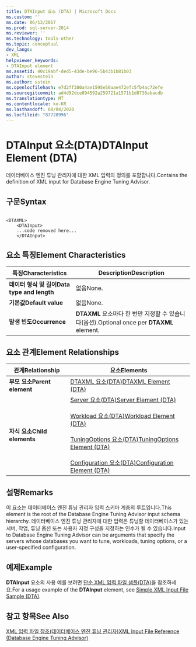 ```yaml
---
title: DTAInput 요소 (DTA) | Microsoft Docs
ms.custom: ''
ms.date: 06/13/2017
ms.prod: sql-server-2014
ms.reviewer: ''
ms.technology: tools-other
ms.topic: conceptual
dev_langs:
- XML
helpviewer_keywords:
- DTAInput element
ms.assetid: 40c19abf-ded5-43de-be96-5b43b1b81b03
author: stevestein
ms.author: sstein
ms.openlocfilehash: e7d2ff380a4ae1595e50aae472efc5fb4ac72efe
ms.sourcegitcommit: ad4d92dce894592a259721a1571b1d8736abacdb
ms.translationtype: MT
ms.contentlocale: ko-KR
ms.lasthandoff: 08/04/2020
ms.locfileid: "87728996"
---
```

# <a name="dtainput-element-dta"></a><span data-ttu-id="d9668-102">DTAInput 요소(DTA)</span><span class="sxs-lookup"><span data-stu-id="d9668-102">DTAInput Element (DTA)</span></span>
  <span data-ttu-id="d9668-103">데이터베이스 엔진 튜닝 관리자에 대한 XML 입력의 정의를 포함합니다.</span><span class="sxs-lookup"><span data-stu-id="d9668-103">Contains the definition of XML input for Database Engine Tuning Advisor.</span></span>  
  
## <a name="syntax"></a><span data-ttu-id="d9668-104">구문</span><span class="sxs-lookup"><span data-stu-id="d9668-104">Syntax</span></span>  
  
```  
  
<DTAXML>  
    <DTAInput>  
    ...code removed here...  
    </DTAInput>  
```  
  
## <a name="element-characteristics"></a><span data-ttu-id="d9668-105">요소 특징</span><span class="sxs-lookup"><span data-stu-id="d9668-105">Element Characteristics</span></span>  
  
|<span data-ttu-id="d9668-106">특징</span><span class="sxs-lookup"><span data-stu-id="d9668-106">Characteristics</span></span>|<span data-ttu-id="d9668-107">Description</span><span class="sxs-lookup"><span data-stu-id="d9668-107">Description</span></span>|  
|---------------------|-----------------|  
|<span data-ttu-id="d9668-108">**데이터 형식 및 길이**</span><span class="sxs-lookup"><span data-stu-id="d9668-108">**Data type and length**</span></span>|<span data-ttu-id="d9668-109">없음</span><span class="sxs-lookup"><span data-stu-id="d9668-109">None.</span></span>|  
|<span data-ttu-id="d9668-110">**기본값**</span><span class="sxs-lookup"><span data-stu-id="d9668-110">**Default value**</span></span>|<span data-ttu-id="d9668-111">없음</span><span class="sxs-lookup"><span data-stu-id="d9668-111">None.</span></span>|  
|<span data-ttu-id="d9668-112">**발생 빈도**</span><span class="sxs-lookup"><span data-stu-id="d9668-112">**Occurrence**</span></span>|<span data-ttu-id="d9668-113">**DTAXML** 요소마다 한 번만 지정할 수 있습니다(옵션).</span><span class="sxs-lookup"><span data-stu-id="d9668-113">Optional once per **DTAXML** element.</span></span>|  
  
## <a name="element-relationships"></a><span data-ttu-id="d9668-114">요소 관계</span><span class="sxs-lookup"><span data-stu-id="d9668-114">Element Relationships</span></span>  
  
|<span data-ttu-id="d9668-115">관계</span><span class="sxs-lookup"><span data-stu-id="d9668-115">Relationship</span></span>|<span data-ttu-id="d9668-116">요소</span><span class="sxs-lookup"><span data-stu-id="d9668-116">Elements</span></span>|  
|------------------|--------------|  
|<span data-ttu-id="d9668-117">**부모 요소**</span><span class="sxs-lookup"><span data-stu-id="d9668-117">**Parent element**</span></span>|[<span data-ttu-id="d9668-118">DTAXML 요소&#40;DTA&#41;</span><span class="sxs-lookup"><span data-stu-id="d9668-118">DTAXML Element &#40;DTA&#41;</span></span>](dtaxml-element-dta.md)|  
|<span data-ttu-id="d9668-119">**자식 요소**</span><span class="sxs-lookup"><span data-stu-id="d9668-119">**Child elements**</span></span>|[<span data-ttu-id="d9668-120">Server 요소&#40;DTA&#41;</span><span class="sxs-lookup"><span data-stu-id="d9668-120">Server Element &#40;DTA&#41;</span></span>](server-element-dta.md)<br /><br /> [<span data-ttu-id="d9668-121">Workload 요소&#40;DTA&#41;</span><span class="sxs-lookup"><span data-stu-id="d9668-121">Workload Element &#40;DTA&#41;</span></span>](workload-element-dta.md)<br /><br /> [<span data-ttu-id="d9668-122">TuningOptions 요소&#40;DTA&#41;</span><span class="sxs-lookup"><span data-stu-id="d9668-122">TuningOptions Element &#40;DTA&#41;</span></span>](tuningoptions-element-dta.md)<br /><br /> [<span data-ttu-id="d9668-123">Configuration 요소&#40;DTA&#41;</span><span class="sxs-lookup"><span data-stu-id="d9668-123">Configuration Element &#40;DTA&#41;</span></span>](configuration-element-dta.md)|  
  
## <a name="remarks"></a><span data-ttu-id="d9668-124">설명</span><span class="sxs-lookup"><span data-stu-id="d9668-124">Remarks</span></span>  
 <span data-ttu-id="d9668-125">이 요소는 데이터베이스 엔진 튜닝 관리자 입력 스키마 계층의 루트입니다.</span><span class="sxs-lookup"><span data-stu-id="d9668-125">This element is the root of the Database Engine Tuning Advisor input schema hierarchy.</span></span> <span data-ttu-id="d9668-126">데이터베이스 엔진 튜닝 관리자에 대한 입력은 튜닝할 데이터베이스가 있는 서버, 작업, 튜닝 옵션 또는 사용자 지정 구성을 지정하는 인수가 될 수 있습니다.</span><span class="sxs-lookup"><span data-stu-id="d9668-126">Input to Database Engine Tuning Advisor can be arguments that specify the servers whose databases you want to tune, workloads, tuning options, or a user-specified configuration.</span></span>  
  
## <a name="example"></a><span data-ttu-id="d9668-127">예제</span><span class="sxs-lookup"><span data-stu-id="d9668-127">Example</span></span>  
 <span data-ttu-id="d9668-128">**DTAInput** 요소의 사용 예를 보려면 [단순 XML 입력 파일 샘플&#40;DTA&#41;](simple-xml-input-file-sample-dta.md)을 참조하세요.</span><span class="sxs-lookup"><span data-stu-id="d9668-128">For a usage example of the **DTAInput** element, see [Simple XML Input File Sample &#40;DTA&#41;](simple-xml-input-file-sample-dta.md).</span></span>  
  
## <a name="see-also"></a><span data-ttu-id="d9668-129">참고 항목</span><span class="sxs-lookup"><span data-stu-id="d9668-129">See Also</span></span>  
 [<span data-ttu-id="d9668-130">XML 입력 파일 참조&#40;데이터베이스 엔진 튜닝 관리자&#41;</span><span class="sxs-lookup"><span data-stu-id="d9668-130">XML Input File Reference &#40;Database Engine Tuning Advisor&#41;</span></span>](xml-input-file-reference-database-engine-tuning-advisor.md)  
  
  
